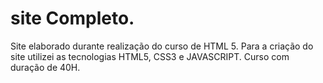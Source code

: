 # site Completo.

Site elaborado durante realização do curso de HTML 5. Para a criação do site utilizei as tecnologias HTML5, CSS3 e JAVASCRIPT.
Curso com duração de 40H.
